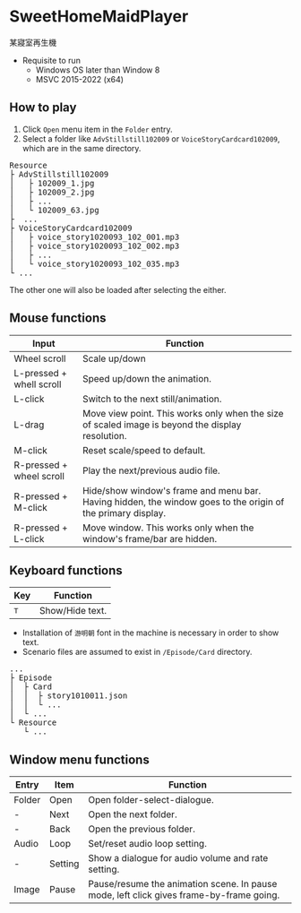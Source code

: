 # SweetHomeMaidPlayer

某寢室再生機  
- Requisite to run
  - Windows OS later than Window 8
  - MSVC 2015-2022 (x64)
 
## How to play

1. Click `Open` menu item in the `Folder` entry.
2. Select a folder like `AdvStillstill102009` or `VoiceStoryCardcard102009`, which are in the same directory.
<pre>
Resource
├ AdvStillstill102009
│   ├ 102009_1.jpg
│   ├ 102009_2.jpg
│   ├ ...
│   └ 102009_63.jpg
├  ...
├ VoiceStoryCardcard102009
│   ├ voice_story1020093_102_001.mp3
│   ├ voice_story1020093_102_002.mp3
│   ├ ...
│   └ voice_story1020093_102_035.mp3
└ ...
</pre>

The other one will also be loaded after selecting the either.

## Mouse functions

| Input | Function |
| ---- |---- |
| Wheel scroll | Scale up/down |
| L-pressed + whell scroll | Speed up/down the animation. |
| L-click | Switch to the next still/animation. |
| L-drag | Move view point. This works only when the size of scaled image is beyond the display resolution. |
| M-click | Reset scale/speed to default. |
| R-pressed + wheel scroll | Play the next/previous audio file. |
| R-pressed + M-click | Hide/show window's frame and menu bar. Having hidden, the window goes to the origin of the primary display. |
| R-pressed + L-click | Move window. This works only when the window's frame/bar are hidden. |

## Keyboard functions

| Key | Function |
| ---- | ---- |
| <kbd>T</kbd> | Show/Hide text. |

- Installation of `游明朝` font in the machine is necessary in order to show text.
- Scenario files are assumed to exist in `/Episode/Card` directory.
<pre>
...
├ Episode
│  ├ Card
│  │  ├ story1010011.json
│  │  └ ...
│  └ ...
└ Resource
   └ ...
</pre>

## Window menu functions

| Entry | Item | Function |
| ---- | ---- | ---- |
| Folder| Open | Open folder-select-dialogue. |
| - | Next | Open the next folder. |
| - | Back | Open the previous folder. |
| Audio | Loop | Set/reset audio loop setting. |
| - | Setting | Show a dialogue for audio volume and rate setting. |
| Image | Pause | Pause/resume the animation scene. In pause mode, left click gives frame-by-frame going. |
